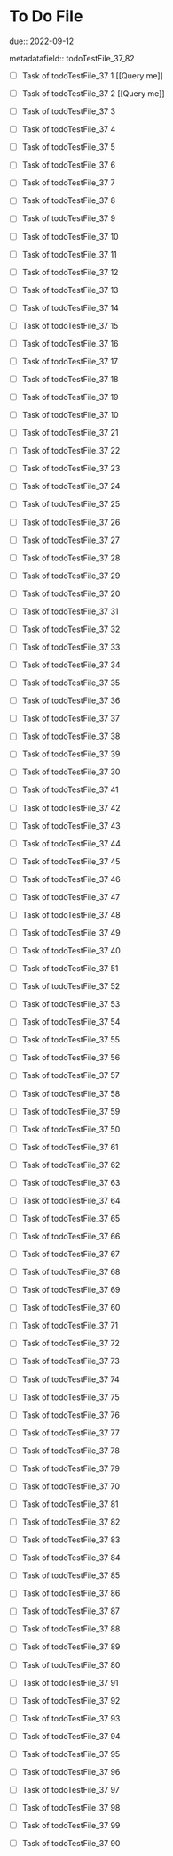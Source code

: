 # To Do File

due:: 2022-09-12

metadatafield:: todoTestFile_37_82

- [ ] Task of todoTestFile_37 1 [[Query me]]
- [ ] Task of todoTestFile_37 2 [[Query me]]
- [ ] Task of todoTestFile_37 3
- [ ] Task of todoTestFile_37 4
- [ ] Task of todoTestFile_37 5
- [ ] Task of todoTestFile_37 6
- [ ] Task of todoTestFile_37 7
- [ ] Task of todoTestFile_37 8
- [ ] Task of todoTestFile_37 9
- [ ] Task of todoTestFile_37 10

- [ ] Task of todoTestFile_37 11 
- [ ] Task of todoTestFile_37 12 
- [ ] Task of todoTestFile_37 13
- [ ] Task of todoTestFile_37 14
- [ ] Task of todoTestFile_37 15
- [ ] Task of todoTestFile_37 16
- [ ] Task of todoTestFile_37 17
- [ ] Task of todoTestFile_37 18
- [ ] Task of todoTestFile_37 19
- [ ] Task of todoTestFile_37 10

- [ ] Task of todoTestFile_37 21 
- [ ] Task of todoTestFile_37 22 
- [ ] Task of todoTestFile_37 23
- [ ] Task of todoTestFile_37 24
- [ ] Task of todoTestFile_37 25
- [ ] Task of todoTestFile_37 26
- [ ] Task of todoTestFile_37 27
- [ ] Task of todoTestFile_37 28
- [ ] Task of todoTestFile_37 29
- [ ] Task of todoTestFile_37 20

- [ ] Task of todoTestFile_37 31 
- [ ] Task of todoTestFile_37 32 
- [ ] Task of todoTestFile_37 33
- [ ] Task of todoTestFile_37 34
- [ ] Task of todoTestFile_37 35
- [ ] Task of todoTestFile_37 36
- [ ] Task of todoTestFile_37 37
- [ ] Task of todoTestFile_37 38
- [ ] Task of todoTestFile_37 39
- [ ] Task of todoTestFile_37 30

- [ ] Task of todoTestFile_37 41 
- [ ] Task of todoTestFile_37 42 
- [ ] Task of todoTestFile_37 43
- [ ] Task of todoTestFile_37 44
- [ ] Task of todoTestFile_37 45
- [ ] Task of todoTestFile_37 46
- [ ] Task of todoTestFile_37 47
- [ ] Task of todoTestFile_37 48
- [ ] Task of todoTestFile_37 49
- [ ] Task of todoTestFile_37 40

- [ ] Task of todoTestFile_37 51 
- [ ] Task of todoTestFile_37 52 
- [ ] Task of todoTestFile_37 53
- [ ] Task of todoTestFile_37 54
- [ ] Task of todoTestFile_37 55
- [ ] Task of todoTestFile_37 56
- [ ] Task of todoTestFile_37 57
- [ ] Task of todoTestFile_37 58
- [ ] Task of todoTestFile_37 59
- [ ] Task of todoTestFile_37 50

- [ ] Task of todoTestFile_37 61 
- [ ] Task of todoTestFile_37 62 
- [ ] Task of todoTestFile_37 63
- [ ] Task of todoTestFile_37 64
- [ ] Task of todoTestFile_37 65
- [ ] Task of todoTestFile_37 66
- [ ] Task of todoTestFile_37 67
- [ ] Task of todoTestFile_37 68
- [ ] Task of todoTestFile_37 69
- [ ] Task of todoTestFile_37 60

- [ ] Task of todoTestFile_37 71 
- [ ] Task of todoTestFile_37 72 
- [ ] Task of todoTestFile_37 73
- [ ] Task of todoTestFile_37 74
- [ ] Task of todoTestFile_37 75
- [ ] Task of todoTestFile_37 76
- [ ] Task of todoTestFile_37 77
- [ ] Task of todoTestFile_37 78
- [ ] Task of todoTestFile_37 79
- [ ] Task of todoTestFile_37 70


- [ ] Task of todoTestFile_37 81 
- [ ] Task of todoTestFile_37 82 
- [ ] Task of todoTestFile_37 83
- [ ] Task of todoTestFile_37 84
- [ ] Task of todoTestFile_37 85
- [ ] Task of todoTestFile_37 86
- [ ] Task of todoTestFile_37 87
- [ ] Task of todoTestFile_37 88
- [ ] Task of todoTestFile_37 89
- [ ] Task of todoTestFile_37 80


- [ ] Task of todoTestFile_37 91 
- [ ] Task of todoTestFile_37 92 
- [ ] Task of todoTestFile_37 93
- [ ] Task of todoTestFile_37 94
- [ ] Task of todoTestFile_37 95
- [ ] Task of todoTestFile_37 96
- [ ] Task of todoTestFile_37 97
- [ ] Task of todoTestFile_37 98
- [ ] Task of todoTestFile_37 99
- [ ] Task of todoTestFile_37 90
